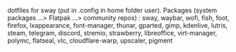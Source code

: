 dotfiles for sway (put in .config in home folder user). Packages (system packages ...> Flatpak ...> community repos) : 
sway, waybar, wofi, fish, foot, firefox, lxappearance, font-manager, thunar, gparted, gimp, kdenlive, lutris, steam, telegram, discord, stremio, strawberry, libreoffice, virt-manager, polymc, flatseal, vlc, cloudflare-warp, upscaler, pigment
